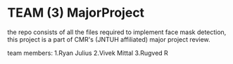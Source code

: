 # TEAM (3) MajorProject
the repo consists of all the files required to implement face mask detection, this project is a part of CMR's (JNTUH affiliated) major project review.

team members:
1.Ryan Julius
2.Vivek Mittal
3.Rugved R
